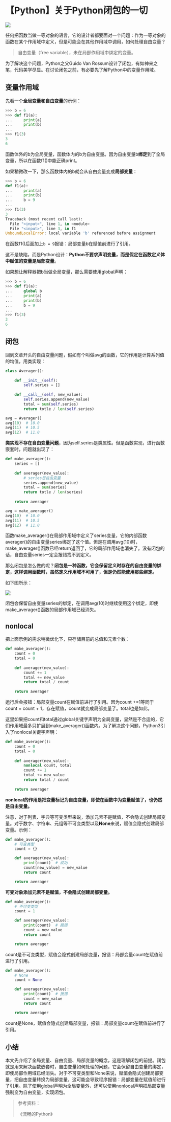 # 【Python】关于Python闭包的一切
![](../wanggang.png)

任何把函数当做一等对象的语言，它的设计者都要面对一个问题：作为一等对象的函数在某个作用域中定义，但是可能会在其他作用域中调用，如何处理自由变量？

> 自由变量（free variable），未在局部作用域中绑定的变量。

为了解决这个问题，Python之父Guido Van Rossum设计了闭包，有如神来之笔，代码美学尽显。在讨论闭包之前，有必要先了解Python中的变量作用域。

## 变量作用域

先看一个**全局变量和自由变量**的示例：

```python
>>> b = 6
>>> def f1(a):
...     print(a)
...     print(b)
...     
>>> f1(3)
3
6

```

函数体外的b为全局变量，函数体内的b为自由变量。因为自由变量b**绑定**到了全局变量，所以在函数f1()中能正确print。

如果稍微改一下，那么函数体内的b就会从自由变量变成**局部变量**：

```python
>>> b = 6
def f1(a):
...     print(a)
...     print(b)
...     b = 9
...     
>>> f1(3)
3
Traceback (most recent call last):
  File "<input>", line 1, in <module>
  File "<input>", line 3, in f1
UnboundLocalError: local variable 'b' referenced before assignment

```

在函数f1()后面加上`b = 9`报错：局部变量b在赋值前进行了引用。

这不是缺陷，而是Python设计：**Python不要求声明变量，而是假定在函数定义体中赋值的变量是局部变量**。

如果想让解释器把b当做全局变量，那么需要使用global声明：

```python
>>> b = 6
>>> def f1(a):
...     global b
...     print(a)
...     print(b)
...     b = 9
...     
>>> f1(3)
3
6

```

## 闭包

回到文章开头的自由变量问题，假如有个叫做avg的函数，它的作用是计算系列值的均值，用类实现：

```python
class Averager():
    
    def __init__(self):
        self.series = []
        
    def __call__(self, new_value):
        self.series.append(new_value)
        total = sum(self.series)
        return totle / len(self.series)

avg = Averager()
avg(10)  # 10.0
avg(11)  # 10.5
avg(12)  # 11.0
```

**类实现不存在自由变量问题**，因为self.series是类属性。但是函数实现，进行函数嵌套时，问题就出现了：

```python
def make_averager():
    series = []
    
    def averager(new_value):
        # series是自由变量
        series.append(new_value)
        total = sum(series)
        return totle / len(series)
    
    return averager

avg = make_averager()
avg(10)  # 10.0
avg(11)  # 10.5
avg(12)  # 11.0
```

函数make_averager()在局部作用域中定义了series变量，它的内部函数averager()的自由变量series绑定了这个值。但是在调用avg(10)时，make_averager()函数已经return返回了，它的局部作用域也消失了。没有闭包的话，自由变量series一定会报错找不到定义。

那么闭包是怎么做的呢？**闭包是一种函数，它会保留定义时存在的自由变量的绑定，这样调用函数时，虽然定义作用域不可用了，但是仍然能使用那些绑定。**

如下图所示：

![](002020-【Python】关于Python闭包的一切/image-20210525094509549.png)

闭包会保留自由变量series的绑定，在调用avg(10)时继续使用这个绑定，即使make_averager()函数的局部作用域已经消失。

## nonlocal

把上面示例的需求稍微优化下，只存储目前的总值和元素个数：

```python
def make_averager():
    count = 0
    total = 0
    
    def averager(new_value):
        count += 1
        total += new_value
        return total / count
        
    return averager
```

运行后会报错：局部变量count在赋值前进行了引用。因为count +=1等同于count = count + 1，存在赋值，count就变成局部变量了。total也是如此。

这里如果把count和total通过global关键字声明为全局变量，显然是不合适的，它们作用域最多只扩展到make_averager()函数内。为了解决这个问题，Python3引入了nonlocal关键字声明：

```python
def make_averager():
    count = 0
    total = 0
    
    def averager(new_value):
        nonlocal count, total
        count += 1
        total += new_value
        return total / count
        
    return averager
```

**nonlocal的作用是把变量标记为自由变量，即使在函数中为变量赋值了，也仍然是自由变量。**

注意，对于列表、字典等可变类型来说，添加元素不是赋值，不会隐式创建局部变量。对于数字、字符串、元组等不可变类型以及**None**来说，赋值会隐式创建局部变量。示例：

```python
def make_averager():
    # 可变类型
    count = {}

    def averager(new_value):
        print(count)  # 成功
        count[new_value] = new_value
        return count

    return averager
```

**可变对象添加元素不是赋值，不会隐式创建局部变量。**

```python
def make_averager():
    # 不可变类型
    count = 1

    def averager(new_value):
        print(count)  # 报错
        count = new_value
        return count

    return averager
```

count是不可变类型，赋值会隐式创建局部变量，报错：局部变量count在赋值前进行了引用。

```python
def make_averager():
    # None
    count = None

    def averager(new_value):
        print(count)  # 报错
        count = new_value
        return count

    return averager
```

count是None，赋值会隐式创建局部变量，报错：局部变量count在赋值前进行了引用。

## 小结

本文先介绍了全局变量、自由变量、局部变量的概念，这是理解闭包的前提。闭包就是用来解决函数嵌套时，自由变量如何处理的问题，它会保留自由变量的绑定，即使局部作用域已经消失。对于不可变类型和None来说，赋值会隐式创建局部变量，把自由变量转换为局部变量，这可能会导致程序报错：局部变量在赋值前进行了引用。除了使用global声明为全局变量外，还可以使用nonlocal声明把局部变量强制变为自由变量，实现闭包。

> 参考资料：
>
> 《流畅的Python》 